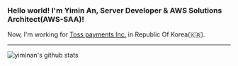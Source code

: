 ### Hello world! I'm Yimin An, Server Developer & AWS Solutions Architect(AWS-SAA)!

Now, I'm working for [Toss payments Inc.](https://www.tosspayments.com) in Republic Of Korea(🇰🇷).

---

![yiminan's github stats](https://github-readme-stats.vercel.app/api?username=yiminan&show_icons=true&theme=radical)
